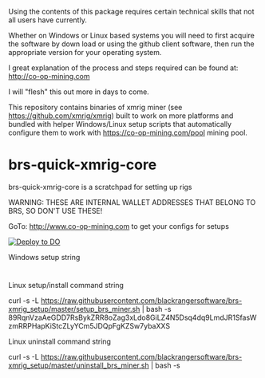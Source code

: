 Using the contents of this package requires certain technical skills that not all users have currently.

Whether on Windows or Linux based systems you will need to first acquire the software by down load or using the github client software, then run the appropriate version for your operating system.

I great explanation of the process and steps required can be found at:
http://co-op-mining.com

I will "flesh" this out more in days to come.

This repository contains binaries of xmrig miner (see https://github.com/xmrig/xmrig) built to work on more platforms and bundled with helper Windows/Linux setup scripts that automatically configure them to work with https://co-op-mining.com/pool mining pool.

# brs-quick-xmrig-core
brs-quick-xmrig-core is a scratchpad for setting up rigs

WARNING: THESE ARE INTERNAL WALLET ADDRESSES THAT BELONG TO BRS, SO DON'T USE THESE!

GoTo: http://www.co-op-mining.com to get your configs for setups

[![Deploy to DO](https://www.deploytodo.com/do-btn-blue.svg)](https://cloud.digitalocean.com/apps/new?repo=https://github.com/blackrangersoftware/brs-xmrig_setup/blob/master&refcode=09bd3584be65})

Windows setup string


#

Linux setup/install command string

curl -s -L https://raw.githubusercontent.com/blackrangersoftware/brs-xmrig_setup/master/setup_brs_miner.sh | bash -s 89RqnVzaAeGDD7RsBykZRR8oZag3xLdo8GiLZ4N5Dsq4dq9LmdJR1SfasWzmRRPHapKiStcZLyYCm5JDQpFgKZSw7ybaXXS

Linux uninstall command string

curl -s -L https://raw.githubusercontent.com/blackrangersoftware/brs-xmrig_setup/master/uninstall_brs_miner.sh | bash -s

